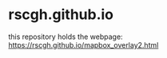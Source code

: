 # rscgh.github.io

this repository holds the webpage: 
https://rscgh.github.io/mapbox_overlay2.html
